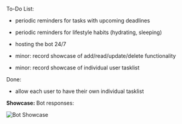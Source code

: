 To-Do List:

- periodic reminders for tasks with upcoming deadlines
- periodic reminders for lifestyle habits (hydrating, sleeping)
- hosting the bot 24/7

- minor: record showcase of add/read/update/delete functionality
- minor: record showcase of individual user tasklist

Done:
- allow each user to have their own individual tasklist

**Showcase:**
Bot responses:

![Bot Showcase](https://github.com/eh15/task-lifestyle-manager/blob/master/bot_showcase.gif)